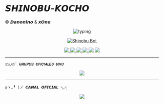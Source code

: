 # 𝙎𝙃𝙄𝙉𝙊𝘽𝙐-𝙆𝙊𝘾𝙃𝙊
© 𝘿𝙖𝙣𝙤𝙣𝙞𝙣𝙤 & 𝙭𝙊𝙣𝙚

<p align="center">
  <img src="https://readme-typing-svg.demolab.com?font=Fira+Code&pause=1000&color=A020F0&center=true&vCenter=true&width=435&lines=Shinobu+Bot+🦋;Power+By+Danonino+🧸;Bot+en+desarrollo+🌸;Deja+tu+estrellita+⭐" alt="typing" />
</p>

<p align="center">
  <a href="https://postimg.cc/GBf852tH">
    <img src="https://i.postimg.cc/ZRb80vhF/images-3-x4.png" alt="Shinobu Bot" style="max-width:100%;" />
  </a>
</p>

<p align="center">
<a href="https://github.com/ypsuke862">
    <img src="https://img.shields.io/badge/Autor-Danonino-8A2BE2?style=for-the-badge&logo=github&logoColor=white" />
  </a>
  <a href="https://instagram.com/kob_dano_nino">
    <img src="https://img.shields.io/badge/Instagram-kob_dano_nino-E4405F?style=for-the-badge&logo=instagram&logoColor=white" />
  </a>
  <a href="https://wa.me/529992042946">
    <img src="https://img.shields.io/badge/WhatsApp-Chat-25D366?style=for-the-badge&logo=whatsapp&logoColor=white" />
  </a>
  <a href="https://www.tiktok.com/@dano_nino_uwu">
    <img src="https://img.shields.io/badge/TikTok-dano_nino_uwu-010101?style=for-the-badge&logo=tiktok&logoColor=white" />
  </a>
  <img src="https://img.shields.io/badge/JavaScript-Verificado-F7DF1E?style=for-the-badge&logo=javascript&logoColor=black" />
  <img src="https://img.shields.io/badge/Node.js-Verificado-339933?style=for-the-badge&logo=node.js&logoColor=white" />
</p>

---

`⎚⩊⎚´ 𝙂𝙍𝙐𝙋𝙊𝙎 𝙊𝙁𝙄𝘾𝙄𝘼𝙇𝙀𝙎 𝙐𝙒𝙐`

<p align="center">
  <a href="https://chat.whatsapp.com/HIOAhMxbxG6Hnp5gHkY0pT">
    <img src="https://img.shields.io/badge/Grupo%201-Entrar-075E54?style=for-the-badge&logo=whatsapp&logoColor=white" />
  </a>
</p>

---

`ღゝ◡╹ )ノ 𝘾𝘼𝙉𝘼𝙇 𝙊𝙁𝙄𝘾𝙄𝘼𝙇 ˃͈◡˂͈`

<p align="center">
<a href="https://whatsapp.com/channel/0029VbBWiQnDjiOZI4PeC20s">
    <img src="https://img.shields.io/badge/Canal%20Oficial-WhatsApp-075E54?style=for-the-badge&logo=whatsapp&logoColor=white" />
  </a>
</p>